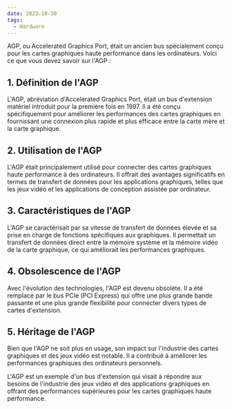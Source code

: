 ```yaml
---
date: 2023-10-30
tags:
  - Hardware
---
```


AGP, ou Accelerated Graphics Port, était un ancien bus spécialement conçu pour les cartes graphiques haute performance dans les ordinateurs. Voici ce que vous devez savoir sur l'AGP :

## **1. Définition de l'AGP**

L'AGP, abréviation d'Accelerated Graphics Port, était un bus d'extension matériel introduit pour la première fois en 1997. Il a été conçu spécifiquement pour améliorer les performances des cartes graphiques en fournissant une connexion plus rapide et plus efficace entre la carte mère et la carte graphique.

## **2. Utilisation de l'AGP**

L'AGP était principalement utilisé pour connecter des cartes graphiques haute performance à des ordinateurs. Il offrait des avantages significatifs en termes de transfert de données pour les applications graphiques, telles que les jeux vidéo et les applications de conception assistée par ordinateur.

## **3. Caractéristiques de l'AGP**

L'AGP se caractérisait par sa vitesse de transfert de données élevée et sa prise en charge de fonctions spécifiques aux graphiques. Il permettait un transfert de données direct entre la mémoire système et la mémoire vidéo de la carte graphique, ce qui améliorait les performances graphiques.

## **4. Obsolescence de l'AGP**

Avec l'évolution des technologies, l'AGP est devenu obsolète. Il a été remplacé par le bus PCIe (PCI Express) qui offre une plus grande bande passante et une plus grande flexibilité pour connecter divers types de cartes d'extension.

## **5. Héritage de l'AGP**

Bien que l'AGP ne soit plus en usage, son impact sur l'industrie des cartes graphiques et des jeux vidéo est notable. Il a contribué à améliorer les performances graphiques des ordinateurs personnels.

L'AGP est un exemple d'un bus d'extension qui visait à répondre aux besoins de l'industrie des jeux vidéo et des applications graphiques en offrant des performances supérieures pour les cartes graphiques haute performance.

